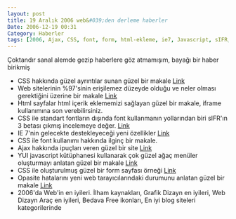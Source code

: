 ```yaml
---
layout: post
title: 19 Aralık 2006 web&#039;den derleme haberler
Date: 2006-12-19 00:31
Category: Haberler
tags: [2006, Ajax, CSS, font, form, html-ekleme, ie7, Javascript, sIFR, web]
---
```


Çoktandır sanal alemde gezip haberlere göz atmamışım, bayağı bir haber
birikmiş

-   CSS hakkında güzel ayrıntılar sunan güzel bir makale [Link][]
-   Web sitelerinin %97'sinin erişilemez düzeyde olduğu ve neler olması
    gerektiğini üzerine bir makale [Link][1]
-   Html sayfalar html içerik eklememizi sağlayan güzel bir makale,
    iframe kullanımına son verebilirsiniz.
-   CSS ile standart fontların dışında font kullanmanın yollarından biri
    sIFR'ın 3 betası çıkmış incelemeye değer. [Link][3]
-   IE 7'nin gelecekte destekleyeceği yeni özellikler [Link][4]
-   CSS ile font kullanımı hakkında ilginç bir makale.
-   Ajax hakkında ipuçları veren güzel bir site [Link][6]
-   YUI javascript kütüphanesi kullanarak çok güzel ağaç menüler
    oluşturmayı anlatan güzel bir makale [Link][7]
-   CSS ile oluşturulmuş güzel bir form sayfası örneği [Link][8]
-   Opasite hatalarını yeni web tarayıcılarındaki durumunu anlatan güzel
    bir makale [Link][9]
-   2006'da Web'in en iyileri. İlham kaynakları, Grafik Dizayn en
    iyileri, Web Dizayn Araç en iyileri, Bedava Free ikonları, En iyi
    blog siteleri kategorilerinde


  [Link]: http://24ways.org/2006/css-production-notes
  [1]: http://www.456bereastreet.com/archive/200612/97_of_websites_still_inaccessible/
  [3]: http://novemberborn.net/sifr3/beta1
  [4]: http://www.456bereastreet.com/archive/200612/10_must_haves_in_ie_next/
  [6]: http://ajaxcookbook.org/
  [7]: http://www.javascriptkit.com/script/treeview/index.shtml
  [8]: http://nidahas.com/sandbox/form_template.html
  [9]: http://mezzoblue.com/archives/2006/12/12/opacity_bugs/
